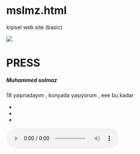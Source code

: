 # mslmz.html
kişisel web site (basic)
<!DOCTYPE html>
<html lang="en">
<head>
    <meta charset="UTF-8">
    <meta http-equiv="X-UA-Compatible" content="IE=edge">
    <meta name="viewport" content="width=device-width, initial-scale=1.0">
    <title> press </title>
    <link rel="stylesheet" href="style.css">
    <link rel="stylesheet" href="https://cdnjs.cloudflare.com/ajax/libs/font-awesome/5.15.3/css/all.min.css">
</head>
<body>
    <div class="box">
        <img src="125177.jpg">
        <h1> PRESS </h1>
        <h5> Muhammed solmaz </h5>
        <p>  18 yaşınadayım , konyada yaşıyorum , eee bu kadar </p>
        <ul>  
            <li><a href="https://www.instagram.com/mslmz.ex/?hl=tr" target="blank"><i class="fab fa-instagram"></i> </a></li>
            <li><a href="https://www.youtube.com/channel/UCh15MKWWQRFoL1oIq6HvsJQ" target="blank"><i class="fab fa-youtube"></i> </a></li>
            <li><a href="https://www.twitch.tv/pressdelta" target="blank"><i class="fab fa-twitch"></i> </a></li>
        </ul>  
    </div>  
     <audio autoplay src="mslmz.mp3.mp3" controls autoplay></audio>
</body>
</html>
